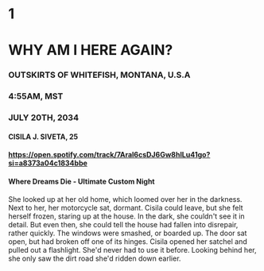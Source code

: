 # 1
# WHY AM I HERE AGAIN?
### OUTSKIRTS OF WHITEFISH, MONTANA, U.S.A
### 4:55AM, MST
### JULY 20TH, 2034
#### CISILA J. SIVETA, 25
#### https://open.spotify.com/track/7Aral6csDJ6Gw8hILu41go?si=a8373a04c1834bbe
#### Where Dreams Die - Ultimate Custom Night

She looked up at her old home, which loomed over her in the darkness. Next to her, her motorcycle sat, dormant. Cisila could leave, but she felt herself frozen, staring up at the house. In the dark, she couldn't see it in detail. But even then, she could tell the house had fallen into disrepair, rather quickly. The windows were smashed, or boarded up. The door sat open, but had broken off one of its hinges. Cisila opened her satchel and pulled out a flashlight. She'd never had to use it before. Looking behind her, she only saw the dirt road she'd ridden down earlier.
